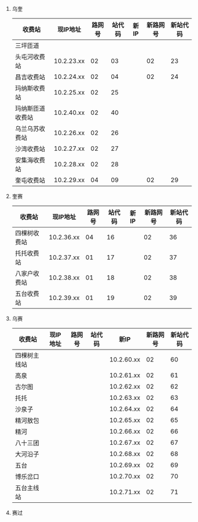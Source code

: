 
1. 乌奎	
			

	| 收费站  | 现IP地址 |路网号 | 站代码 |新IP|新路网号|新站代码|
	| -------- | -------- | -------- | -------- |-------- |-------- |-------- |
	| 三坪匝道			|            |     |   |
	|头屯河收费站		|10.2.23.xx	 |02  |03	|  			| 	02		|	23	|     
	|昌吉收费站			|10.2.24.xx	 |02  |04	|  			| 	02		|	24	|  
	|玛纳斯收费站		|10.2.25.xx	 |02  |25	|  			| 			|		|  
	|玛纳斯匝道收费站	|10.2.40.xx	 |02  |40	|  			| 			|		|  
	|乌兰乌苏收费站 	|10.2.26.xx	 |02  |26	|  			| 			|		|  
	|沙湾收费站			|10.2.27.xx	 |02  |27	|  			| 			|		|  
	|安集海收费站		|10.2.28.xx	 |02  |28	|  			| 			|		|  
	|奎屯收费站			|10.2.29.xx	 |04  |09	|  			| 	 02		|	29	|  
 
 1. 奎赛

	| 收费站  | 现IP地址 |路网号 | 站代码 |新IP|新路网号|新站代码|
	| -------- | -------- | -------- | -------- |-------- |-------- |-------- |
	|四棵树收费站	|	10.2.36.xx|	04	|16	| |02|36
	|托托收费站		|	10.2.37.xx|	01	|17	| |02|37
	|八家户收费站	|	10.2.38.xx|	01	|18	| |02|38
	|五台收费站		|	10.2.39.xx|	01	|19	| |02|39

1. 乌赛

	| 收费站  | 现IP地址 |路网号 | 站代码 |新IP|新路网号|新站代码|
	| -------- | -------- | -------- | -------- |-------- |-------- |-------- |
	四棵树主线站|			|			|		|	10.2.60.xx|02|60
	高泉		|			|			|		|	10.2.61.xx|02|61
	古尔图		|			|			|		|	10.2.62.xx|02|62
	托托		|			|			|		|	10.2.63.xx|02|63
	沙泉子		|			|			|		|	10.2.64.xx|02|64
	精河敖包	|			|			|		|	10.2.65.xx|02|65
	精河		|			|			|		|	10.2.66.xx|02|66
	八十三团	|			|			|		|	10.2.67.xx|02|67
	大河沿子	|			|			|		|	10.2.68.xx|02|68
	五台		|			|			|		|	10.2.69.xx|02|69
	博乐岔口	|			|			|		|	10.2.70.xx|02|70
	五台主线站	|			|			|		|	10.2.71.xx|02|71

1. 赛过 
